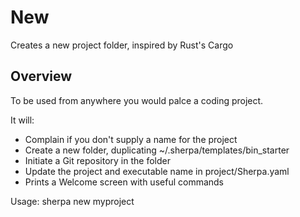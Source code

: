 # New

Creates a new project folder, inspired by Rust's Cargo

## Overview

To be used from anywhere you would palce a coding project.

It will:
* Complain if you don't supply a name for the project
* Create a new folder, duplicating ~/.sherpa/templates/bin_starter
* Initiate a Git repository in the folder
* Update the project and executable name in project/Sherpa.yaml
* Prints a Welcome screen with useful commands

Usage: sherpa new myproject


